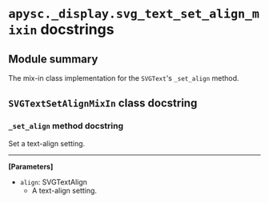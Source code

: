 # `apysc._display.svg_text_set_align_mixin` docstrings

## Module summary

The mix-in class implementation for the `SVGText`'s `_set_align` method.

## `SVGTextSetAlignMixIn` class docstring

### `_set_align` method docstring

Set a text-align setting.<hr>

**[Parameters]**

- `align`: SVGTextAlign
  - A text-align setting.